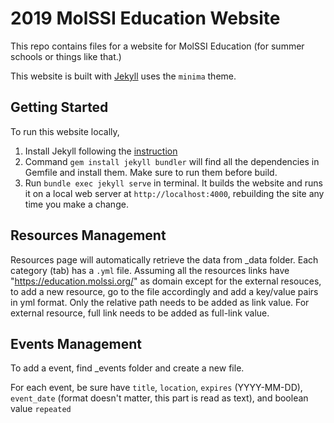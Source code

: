 # 2019 MolSSI Education Website

This repo contains files for a website for MolSSI Education (for summer schools or things like that.)

This website is built with [Jekyll](https://jekyllrb.com/) uses the `minima` theme.

## Getting Started

To run this website locally,
1. Install Jekyll following the [instruction](https://jekyllrb.com/docs/installation/)
2. Command `gem install jekyll bundler` will find all the dependencies in Gemfile and install them. Make sure to run them before build.
3. Run `bundle exec jekyll serve` in terminal. It builds the website and runs it on a local web server at `http://localhost:4000`, rebuilding the site any time you make a change.


## Resources Management

Resources page will automatically retrieve the data from _data folder. Each category (tab) has a `.yml` file. Assuming all the resources links have "https://education.molssi.org/" as domain except for the external resouces, to add a new resource, go to the file accordingly and add a key/value pairs in yml format. Only the relative path needs to be added as link value. For external resource, full link needs to be added as full-link value.

## Events Management

To add a event, find _events folder and create a new file.

For each event, be sure have `title`, `location`, `expires` (YYYY-MM-DD), `event_date` (format doesn't matter, this part is read as text), and boolean value `repeated`